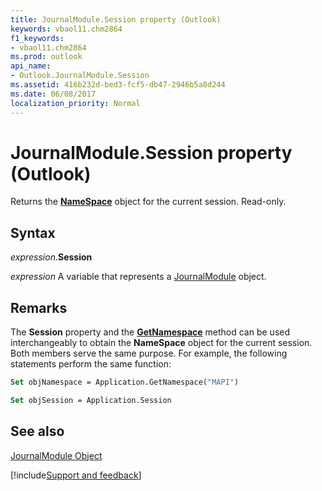 ```yaml
---
title: JournalModule.Session property (Outlook)
keywords: vbaol11.chm2864
f1_keywords:
- vbaol11.chm2864
ms.prod: outlook
api_name:
- Outlook.JournalModule.Session
ms.assetid: 416b232d-bed3-fcf5-db47-2946b5a8d244
ms.date: 06/08/2017
localization_priority: Normal
---
```



# JournalModule.Session property (Outlook)

Returns the  **[NameSpace](Outlook.NameSpace.md)** object for the current session. Read-only.


## Syntax

_expression_.**Session**

_expression_ A variable that represents a [JournalModule](Outlook.JournalModule.md) object.


## Remarks

The  **Session** property and the **[GetNamespace](Outlook.Application.GetNamespace.md)** method can be used interchangeably to obtain the **NameSpace** object for the current session. Both members serve the same purpose. For example, the following statements perform the same function:


```vb
Set objNamespace = Application.GetNamespace("MAPI") 
```


```vb
Set objSession = Application.Session
```


## See also


[JournalModule Object](Outlook.JournalModule.md)

[!include[Support and feedback](~/includes/feedback-boilerplate.md)]